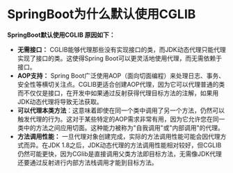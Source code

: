 # SpringBoot为什么默认使用CGLIB

**SpringBoot默认使用CGLIB 原因如下：**

+ **无需接口：** CGLIB能够代理那些没有实现接口的类，而JDK动态代理只能代理实现了接口的类。这使得Spring Boot可以更灵活地使用代理，而无需依赖于接口。
+ **AOP支持：** Spring Boot广泛使用AOP（面向切面编程）来处理日志、事务、安全性等横切关注点。CGLIB更适合创建AOP代理，因为它可以代理普通的类而不仅仅是接口，在开发中如果通过反射获得代理目标方法的注解，如果用JDK动态代理将导致无法获取。
+ **可以代理本类方法**：这意味着即使在同一个类中调用了另一个方法，仍然可以触发代理的行为。这对于某些特定的AOP需求非常有用，因为它允许您在同一类中的方法之间应用切面。这种能力被称为"自我调用"或"内部调用"的代理。
+ **方法调用性能：** 一旦代理对象创建完成，实际的方法调用性能可能会因代理方式而异。在JDK 1.8之后，JDK动态代理的方法调用性能相对较好，但CGLIB仍然可能更快，因为CGlib是直接调用父类方法即目标方法，无需像JDK代理还要通过反射进行内部方法栈调用才能到目标方法。
